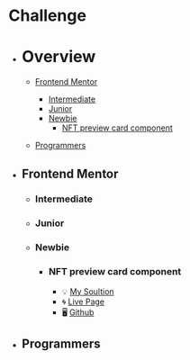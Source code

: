 # Challenge

- # Overview
  - [Frontend Mentor](#frontend-mentor)

    - [Intermediate](#intermediate)
    - [Junior](#junior)
    - [Newbie](#newbie)
      - [NFT preview card component](#nft-preview-card-component)

  - [Programmers](#programmers)



- ## Frontend Mentor

    - ### Intermediate
    - ### Junior
    - ### Newbie
      - ### NFT preview card component
        - 💡 [My Soultion](https://www.frontendmentor.io/solutions/nft-preview-card-component-9Vy2c_qQd)
        - 🌀 [Live Page](https://philosopherprogrammer.github.io/NFT-preview-card-component/)
        - 🖥️ [Github](https://github.com/PhilosopherProgrammer/NFT-preview-card-component)

- ## Programmers

